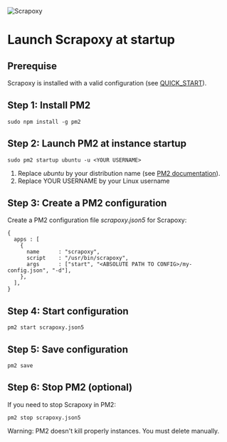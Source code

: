 ![Scrapoxy](https://raw.githubusercontent.com/fabienvauchelles/scrapoxy/master/docs/logo.png)


# Launch Scrapoxy at startup

## Prerequise

Scrapoxy is installed with a valid configuration (see [QUICK_START](../../quick_start/README.md)).


## Step 1: Install PM2

```
sudo npm install -g pm2
```


## Step 2: Launch PM2 at instance startup

```
sudo pm2 startup ubuntu -u <YOUR USERNAME>
```

1. Replace *ubuntu* by your distribution name (see [PM2 documentation](http://pm2.keymetrics.io/docs/usage/startup/)).
2. Replace YOUR USERNAME by your Linux username


## Step 3: Create a PM2 configuration

Create a PM2 configuration file *scrapoxy.json5* for Scrapoxy:

```
{
  apps : [
    {
      name      : "scrapoxy",
      script    : "/usr/bin/scrapoxy",
      args      : ["start", "<ABSOLUTE PATH TO CONFIG>/my-config.json", "-d"],
    },
  ],
}
```


## Step 4: Start configuration

```
pm2 start scrapoxy.json5
```


## Step 5: Save configuration

```
pm2 save
```


## Step 6: Stop PM2 (optional)

If you need to stop Scrapoxy in PM2:

```
pm2 stop scrapoxy.json5
```

Warning: PM2 doesn't kill properly instances. You must delete manually.